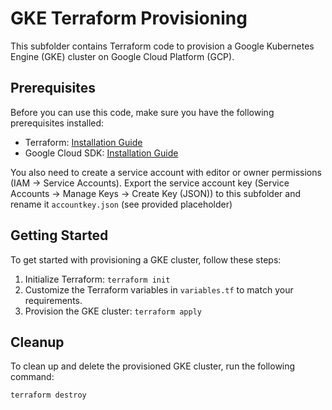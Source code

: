 # GKE Terraform Provisioning

This subfolder contains Terraform code to provision a Google Kubernetes Engine (GKE) cluster on Google Cloud Platform (GCP).

## Prerequisites

Before you can use this code, make sure you have the following prerequisites installed:

- Terraform: [Installation Guide](https://learn.hashicorp.com/tutorials/terraform/install-cli)
- Google Cloud SDK: [Installation Guide](https://cloud.google.com/sdk/docs/install)

You also need to create a service account with editor or owner permissions (IAM -> Service Accounts).
Export the service account key (Service Accounts -> Manage Keys -> Create Key (JSON)) to this subfolder and rename it `accountkey.json` (see provided placeholder)

## Getting Started

To get started with provisioning a GKE cluster, follow these steps:

1. Initialize Terraform: `terraform init`
2. Customize the Terraform variables in `variables.tf` to match your requirements.
3. Provision the GKE cluster: `terraform apply`

## Cleanup

To clean up and delete the provisioned GKE cluster, run the following command:

  ```bash
  terraform destroy
  ```
